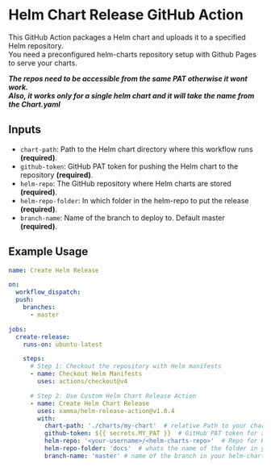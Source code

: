 # Helm Chart Release GitHub Action

This GitHub Action packages a Helm chart and uploads it to a specified Helm repository.  
You need a preconfigured helm-charts repository setup with Github Pages to serve your charts.  

***The repos need to be accessible from the same PAT otherwise it wont work.***  
***Also, it works only for a single helm chart and it will take the name from the Chart.yaml***  

## Inputs

- `chart-path`: Path to the Helm chart directory where this workflow runs **(required)**.
- `github-token`: GitHub PAT token for pushing the Helm chart to the repository **(required)**.
- `helm-repo`: The GitHub repository where Helm charts are stored **(required)**.
- `helm-repo-folder`: In which folder in the helm-repo to put the release **(required)**.
- `branch-name`: Name of the branch to deploy to. Default master **(required)**.

## Example Usage

```yaml
name: Create Helm Release

on:
  workflow_dispatch:
  push:
    branches:
      - master

jobs:
  create-release:
    runs-on: ubuntu-latest

    steps:
      # Step 1: Checkout the repository with Helm manifests
      - name: Checkout Helm Manifests
        uses: actions/checkout@v4

      # Step 2: Use Custom Helm Chart Release Action
      - name: Create Helm Chart Release
        uses: xamma/helm-release-action@v1.0.4
        with:
          chart-path: './charts/my-chart'  # relative Path to your chart directory where your helmfiles are
          github-token: ${{ secrets.MY_PAT }}  # GitHub PAT token for authentication
          helm-repo: '<your-username>/<helm-charts-repo>'  # Repo for Helm charts (format: user/repo)
          helm-repo-folder: 'docs'  # whats the name of the folder in your helm-charts repo
          branch-name: 'master' # name of the branch in your helm-charts repo
```